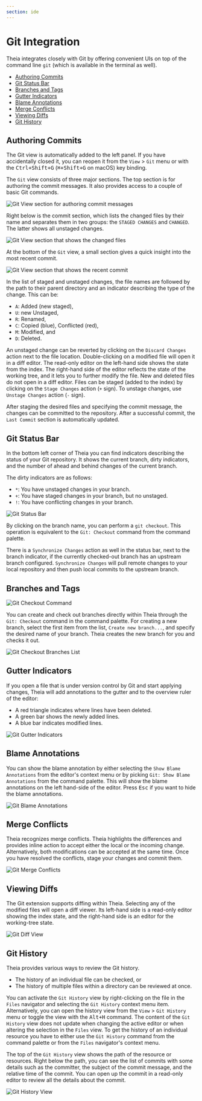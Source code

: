 ```yaml
---
section: ide
---
```


# Git Integration

Theia integrates closely with Git by offering convenient UIs on top of the command line `git`
(which is available in the terminal as well).

- [Authoring Commits](#authoring-commits)
- [Git Status Bar](#git-status-bar)
- [Branches and Tags](#branches-and-tags)
- [Gutter Indicators](#gutter-indicators)
- [Blame Annotations](#blame-annotations)
- [Merge Conflicts](#merge-conflicts)
- [Viewing Diffs](#viewing-diffs)
- [Git History](#git-history)

## Authoring Commits

The Git view is automatically added to the left panel. If you have accidentally closed it, you can
reopen it from the `View` > `Git` menu or with the <kbd>Ctrl+Shift+G</kbd> (<kbd>⌘+Shift+G</kbd>
on macOS) key binding.

The `Git` view consists of three major sections. The top section is for authoring the commit messages.
It also provides access to a couple of basic Git commands.

![Git View section for authoring commit messages](../../../static/images/docs/54_Git/git_commit_message.jpg)

Right below is the commit section, which lists the changed files by their name and separates them in two
groups: the `STAGED CHANGES` and `CHANGED`. The latter shows all unstaged changes.

![Git View section that shows the changed files](../../../static/images/docs/54_Git/git_file_changes.jpg)

At the bottom of the `Git` view, a small section gives a quick insight into the most recent commit.

![Git View section that shows the recent commit](../../../static/images/docs/54_Git/git_last_commit.jpg)

In the list of staged and unstaged changes, the file names are followed by the path to their
parent directory and an indicator describing the type of the change. This can be:

- `A`: Added (new staged),
- `U`: new Unstaged,
- `R`: Renamed,
- `C`: Copied (blue), Conflicted (red),
- `M`: Modified, and
- `D`: Deleted.

An unstaged change can be reverted by clicking on the `Discard Changes` action next to the file
location. Double-clicking on a modified file will open it in a diff editor. The read-only editor on
the left-hand side shows the state from the index. The right-hand side of the editor reflects the
state of the working tree, and it lets you to further modify the file. New and deleted files do not
open in a diff editor. Files can be staged (added to the index) by clicking on the `Stage Changes` action (`+` sign). To unstage changes, use `Unstage Changes` action (`-` sign).

After staging the desired files and specifying the commit message, the changes can be committed to
the repository. After a successful commit, the `Last Commit` section is automatically updated.

## Git Status Bar

In the bottom left corner of Theia you can find indicators describing the status of your Git repository.
It shows the current branch, dirty indicators, and the number of ahead and behind changes of the
current branch.

The dirty indicators are as follows:

- `*`: You have unstaged changes in your branch.
- `+`: You have staged changes in your branch, but no unstaged.
- `!`: You have conflicting changes in your branch.

![Git Status Bar](../../../static/images/docs/54_Git/git_status_bar.jpg)

By clicking on the branch name, you can perform a `git checkout`. This operation is equivalent to
the `Git: Checkout` command from the command palette.

There is a `Synchronize Changes` action as well in the status bar, next to the branch indicator, if
the currently checked-out branch has an upstream branch configured. `Synchronize Changes` will pull
remote changes to your local repository and then push local commits to the upstream branch.

## Branches and Tags

![Git Checkout Command](../../../static/images/docs/54_Git/git_checkout_command.jpg)

You can create and check out branches directly within Theia through the `Git: Checkout` command in
the command palette. For creating a new branch, select the first item from the list, `Create new branch...`, and specify the desired name of your branch. Theia creates the new branch for you and
checks it out.

![Git Checkout Branches List](../../../static/images/docs/54_Git/git_checkout_branches.jpg)

## Gutter Indicators

If you open a file that is under version control by Git and start applying changes,
Theia will add annotations to the gutter and to the overview ruler of the editor:

- A red triangle indicates where lines have been deleted.
- A green bar shows the newly added lines.
- A blue bar indicates modified lines.

![Git Gutter Indicators](../../../static/images/docs/54_Git/git_gutter.jpg)

## Blame Annotations

You can show the blame annotation by either selecting the `Show Blame Annotations` from the editor's
context menu or by picking `Git: Show Blame Annotations` from the command palette. This will show
the blame annotations on the left hand-side of the editor. Press <kbd>Esc</kbd> if you want to hide
the blame annotations.

![Git Blame Annotations](../../../static/images/docs/54_Git/git_blame_annotations.jpg)

## Merge Conflicts

Theia recognizes merge conflicts. Theia highlights the differences and provides inline action to
accept either the local or the incoming change. Alternatively, both modifications can be accepted at
the same time. Once you have resolved the conflicts, stage your changes and commit them.

![Git Merge Conflicts](../../../static/images/docs/54_Git/git_merge_conflicts.jpg)

## Viewing Diffs

The Git extension supports diffing within Theia. Selecting any of the modified files will open a
diff viewer. Its left-hand side is a read-only editor showing the index state, and the right-hand
side is an editor for the working-tree state.

![Git Diff View](../../../static/images/docs/54_Git/git_diff.jpg)

## Git History

Theia provides various ways to review the Git history.

- The history of an individual file can be checked, or
- The history of multiple files within a directory can be reviewed at once.

You can activate the `Git History` view by right-clicking on the file in the `Files` navigator and
selecting the `Git History` context menu item. Alternatively, you can open the history view from the
`View` > `Git History` menu or toggle the view with the <kbd>Alt+H</kbd> command. The content of the
`Git History` view does not update when changing the active editor or when altering the selection in
the `Files` view. To get the history of an individual resource you have to either use the `Git History` command from the command palette or from the `Files` navigator's context menu.

The top of the `Git History` view shows the path of the resource or resources. Right below the path,
you can see the list of commits with some details such as the committer, the subject of the commit
message, and the relative time of the commit. You can open up the commit in a read-only editor to
review all the details about the commit.

![Git History View](../../../static/images/docs/54_Git/git_history.jpg)
